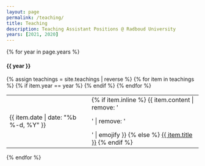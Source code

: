 ```yaml
---
layout: page
permalink: /teaching/
title: Teaching
description: Teaching Assistant Positions @ Radboud University
years: [2021, 2020]
---
```

{% for year in page.years %}
#### {{ year }}
  <table>
  {% assign teachings = site.teachings | reverse %}
  {% for item in teachings %}
    {% if item.year == year %}
      <tr class="noBorder">
        <td>{{ item.date | date: "%b %-d, %Y" }}</td>
        <td>
          {% if item.inline %}
            {{ item.content | remove: '<p>' | remove: '</p>' | emojify }}
          {% else %}
            <a class="news-title" href="{{ item.url | prepend: site.baseurl }}">{{ item.title }}</a>
          {% endif %}
        </td>
      </tr>
    {% endif %}
  {% endfor %}
  </table>
{% endfor %}
